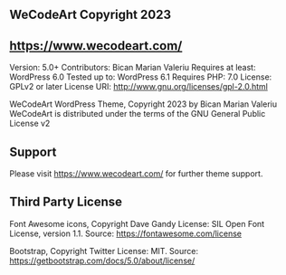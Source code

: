 ## WeCodeArt Copyright 2023
## https://www.wecodeart.com/

Version: 5.0+
Contributors: Bican Marian Valeriu
Requires at least: WordPress 6.0
Tested up to: WordPress 6.1
Requires PHP: 7.0
License: GPLv2 or later
License URI: http://www.gnu.org/licenses/gpl-2.0.html

WeCodeArt WordPress Theme, Copyright 2023 by Bican Marian Valeriu
WeCodeArt is distributed under the terms of the GNU General Public License v2

## Support
Please visit https://www.wecodeart.com/ for further theme support.

## Third Party License
Font Awesome icons, Copyright Dave Gandy
License: SIL Open Font License, version 1.1.
Source: https://fontawesome.com/license

Bootstrap, Copyright Twitter
License: MIT.
Source: https://getbootstrap.com/docs/5.0/about/license/
